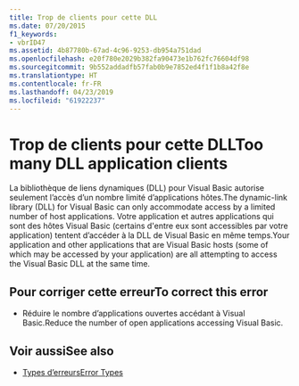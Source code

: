 ```yaml
---
title: Trop de clients pour cette DLL
ms.date: 07/20/2015
f1_keywords:
- vbrID47
ms.assetid: 4b87780b-67ad-4c96-9253-db954a751dad
ms.openlocfilehash: e20f780e2029b382fa90473e1b762fc76604df98
ms.sourcegitcommit: 9b552addadfb57fab0b9e7852ed4f1f1b8a42f8e
ms.translationtype: HT
ms.contentlocale: fr-FR
ms.lasthandoff: 04/23/2019
ms.locfileid: "61922237"
---
```

# <a name="too-many-dll-application-clients"></a><span data-ttu-id="ab274-102">Trop de clients pour cette DLL</span><span class="sxs-lookup"><span data-stu-id="ab274-102">Too many DLL application clients</span></span>
<span data-ttu-id="ab274-103">La bibliothèque de liens dynamiques (DLL) pour Visual Basic autorise seulement l’accès d’un nombre limité d’applications hôtes.</span><span class="sxs-lookup"><span data-stu-id="ab274-103">The dynamic-link library (DLL) for Visual Basic can only accommodate access by a limited number of host applications.</span></span> <span data-ttu-id="ab274-104">Votre application et autres applications qui sont des hôtes Visual Basic (certains d'entre eux sont accessibles par votre application) tentent d’accéder à la DLL de Visual Basic en même temps.</span><span class="sxs-lookup"><span data-stu-id="ab274-104">Your application and other applications that are Visual Basic hosts (some of which may be accessed by your application) are all attempting to access the Visual Basic DLL at the same time.</span></span>  
  
## <a name="to-correct-this-error"></a><span data-ttu-id="ab274-105">Pour corriger cette erreur</span><span class="sxs-lookup"><span data-stu-id="ab274-105">To correct this error</span></span>  
  
- <span data-ttu-id="ab274-106">Réduire le nombre d’applications ouvertes accédant à Visual Basic.</span><span class="sxs-lookup"><span data-stu-id="ab274-106">Reduce the number of open applications accessing Visual Basic.</span></span>  
  
## <a name="see-also"></a><span data-ttu-id="ab274-107">Voir aussi</span><span class="sxs-lookup"><span data-stu-id="ab274-107">See also</span></span>

- [<span data-ttu-id="ab274-108">Types d’erreurs</span><span class="sxs-lookup"><span data-stu-id="ab274-108">Error Types</span></span>](../../visual-basic/programming-guide/language-features/error-types.md)
